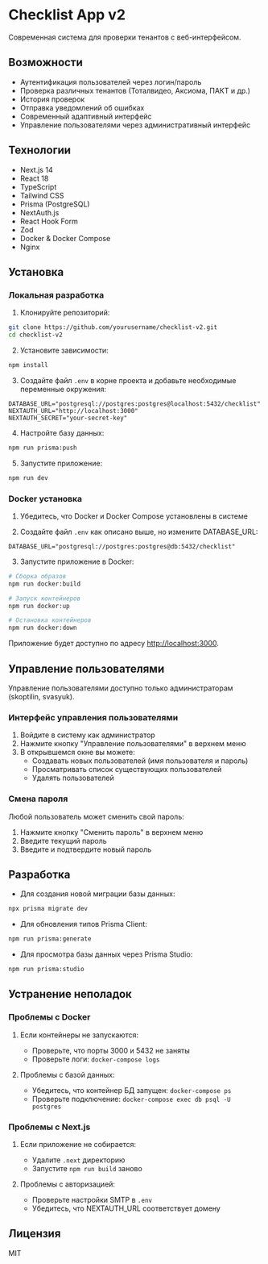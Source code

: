 # Checklist App v2

Современная система для проверки тенантов с веб-интерфейсом.

## Возможности

- Аутентификация пользователей через логин/пароль
- Проверка различных тенантов (Тоталвидео, Аксиома, ПАКТ и др.)
- История проверок
- Отправка уведомлений об ошибках
- Современный адаптивный интерфейс
- Управление пользователями через административный интерфейс

## Технологии

- Next.js 14
- React 18
- TypeScript
- Tailwind CSS
- Prisma (PostgreSQL)
- NextAuth.js
- React Hook Form
- Zod
- Docker & Docker Compose
- Nginx

## Установка

### Локальная разработка

1. Клонируйте репозиторий:
```bash
git clone https://github.com/yourusername/checklist-v2.git
cd checklist-v2
```

2. Установите зависимости:
```bash
npm install
```

3. Создайте файл `.env` в корне проекта и добавьте необходимые переменные окружения:
```env
DATABASE_URL="postgresql://postgres:postgres@localhost:5432/checklist"
NEXTAUTH_URL="http://localhost:3000"
NEXTAUTH_SECRET="your-secret-key"
```

4. Настройте базу данных:
```bash
npm run prisma:push
```

5. Запустите приложение:
```bash
npm run dev
```

### Docker установка

1. Убедитесь, что Docker и Docker Compose установлены в системе

2. Создайте файл `.env` как описано выше, но измените DATABASE_URL:
```env
DATABASE_URL="postgresql://postgres:postgres@db:5432/checklist"
```

3. Запустите приложение в Docker:
```bash
# Сборка образов
npm run docker:build

# Запуск контейнеров
npm run docker:up

# Остановка контейнеров
npm run docker:down
```

Приложение будет доступно по адресу [http://localhost:3000](http://localhost:3000).

## Управление пользователями

Управление пользователями доступно только администраторам (skoptilin, svasyuk).

### Интерфейс управления пользователями

1. Войдите в систему как администратор
2. Нажмите кнопку "Управление пользователями" в верхнем меню
3. В открывшемся окне вы можете:
   - Создавать новых пользователей (имя пользователя и пароль)
   - Просматривать список существующих пользователей
   - Удалять пользователей

### Смена пароля

Любой пользователь может сменить свой пароль:
1. Нажмите кнопку "Сменить пароль" в верхнем меню
2. Введите текущий пароль
3. Введите и подтвердите новый пароль

## Разработка

- Для создания новой миграции базы данных:
```bash
npx prisma migrate dev
```

- Для обновления типов Prisma Client:
```bash
npm run prisma:generate
```

- Для просмотра базы данных через Prisma Studio:
```bash
npm run prisma:studio
```

## Устранение неполадок

### Проблемы с Docker

1. Если контейнеры не запускаются:
   - Проверьте, что порты 3000 и 5432 не заняты
   - Проверьте логи: `docker-compose logs`

2. Проблемы с базой данных:
   - Убедитесь, что контейнер БД запущен: `docker-compose ps`
   - Проверьте подключение: `docker-compose exec db psql -U postgres`

### Проблемы с Next.js

1. Если приложение не собирается:
   - Удалите `.next` директорию
   - Запустите `npm run build` заново

2. Проблемы с авторизацией:
   - Проверьте настройки SMTP в `.env`
   - Убедитесь, что NEXTAUTH_URL соответствует домену

## Лицензия

MIT
